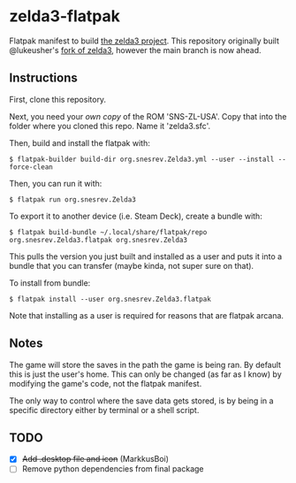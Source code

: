 # zelda3-flatpak

Flatpak manifest to build [the zelda3 project](https://github.com/snesrev/zelda3).
This repository originally built @lukeusher's [fork of zelda3](https://github.com/LukeUsher/zelda3), however the main branch is now ahead.

## Instructions

First, clone this repository.

Next, you need your *own copy* of the ROM 'SNS-ZL-USA'. Copy that into the folder where you cloned this repo. Name it 'zelda3.sfc'.

Then, build and install the flatpak with:

    $ flatpak-builder build-dir org.snesrev.Zelda3.yml --user --install --force-clean
    
Then, you can run it with:

    $ flatpak run org.snesrev.Zelda3
    
To export it to another device (i.e. Steam Deck), create a bundle with:

    $ flatpak build-bundle ~/.local/share/flatpak/repo org.snesrev.Zelda3.flatpak org.snesrev.Zelda3
    
This pulls the version you just built and installed as a user and puts it into a bundle that you can transfer (maybe kinda, not super sure on that).
    
To install from bundle:
   
    $ flatpak install --user org.snesrev.Zelda3.flatpak
    
Note that installing as a user is required for reasons that are flatpak arcana.

## Notes

The game will store the saves in the path the game is being ran. By default this is just the user's home.
This can only be changed (as far as I know) by modifying the game's code, not the flatpak manifest.

The only way to control where the save data gets stored, is by being in a specific directory either by terminal or a shell script.

## TODO

 - [X] ~~Add .desktop file and icon~~ (MarkkusBoi)
 - [ ] Remove python dependencies from final package
